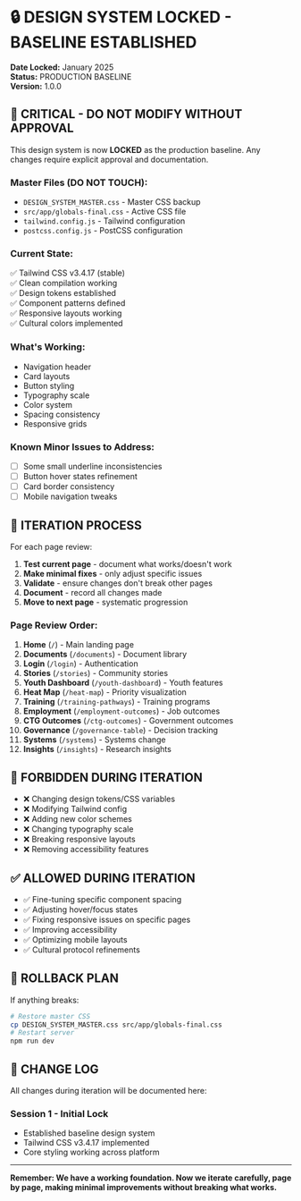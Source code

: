 # 🔒 DESIGN SYSTEM LOCKED - BASELINE ESTABLISHED

**Date Locked:** January 2025  
**Status:** PRODUCTION BASELINE  
**Version:** 1.0.0  

## 🚨 CRITICAL - DO NOT MODIFY WITHOUT APPROVAL

This design system is now **LOCKED** as the production baseline. Any changes require explicit approval and documentation.

### Master Files (DO NOT TOUCH):
- `DESIGN_SYSTEM_MASTER.css` - Master CSS backup
- `src/app/globals-final.css` - Active CSS file
- `tailwind.config.js` - Tailwind configuration
- `postcss.config.js` - PostCSS configuration

### Current State:
✅ Tailwind CSS v3.4.17 (stable)  
✅ Clean compilation working  
✅ Design tokens established  
✅ Component patterns defined  
✅ Responsive layouts working  
✅ Cultural colors implemented  

### What's Working:
- Navigation header
- Card layouts
- Button styling
- Typography scale
- Color system
- Spacing consistency
- Responsive grids

### Known Minor Issues to Address:
- [ ] Some small underline inconsistencies
- [ ] Button hover states refinement
- [ ] Card border consistency
- [ ] Mobile navigation tweaks

## 🔧 ITERATION PROCESS

For each page review:
1. **Test current page** - document what works/doesn't work
2. **Make minimal fixes** - only adjust specific issues
3. **Validate** - ensure changes don't break other pages
4. **Document** - record all changes made
5. **Move to next page** - systematic progression

### Page Review Order:
1. **Home** (`/`) - Main landing page
2. **Documents** (`/documents`) - Document library
3. **Login** (`/login`) - Authentication
4. **Stories** (`/stories`) - Community stories
5. **Youth Dashboard** (`/youth-dashboard`) - Youth features
6. **Heat Map** (`/heat-map`) - Priority visualization
7. **Training** (`/training-pathways`) - Training programs
8. **Employment** (`/employment-outcomes`) - Job outcomes
9. **CTG Outcomes** (`/ctg-outcomes`) - Government outcomes
10. **Governance** (`/governance-table`) - Decision tracking
11. **Systems** (`/systems`) - Systems change
12. **Insights** (`/insights`) - Research insights

## 🚫 FORBIDDEN DURING ITERATION

- ❌ Changing design tokens/CSS variables
- ❌ Modifying Tailwind config
- ❌ Adding new color schemes
- ❌ Changing typography scale
- ❌ Breaking responsive layouts
- ❌ Removing accessibility features

## ✅ ALLOWED DURING ITERATION

- ✅ Fine-tuning specific component spacing
- ✅ Adjusting hover/focus states
- ✅ Fixing responsive issues on specific pages
- ✅ Improving accessibility
- ✅ Optimizing mobile layouts
- ✅ Cultural protocol refinements

## 🔄 ROLLBACK PLAN

If anything breaks:
```bash
# Restore master CSS
cp DESIGN_SYSTEM_MASTER.css src/app/globals-final.css
# Restart server
npm run dev
```

## 📝 CHANGE LOG

All changes during iteration will be documented here:

### Session 1 - Initial Lock
- Established baseline design system
- Tailwind CSS v3.4.17 implemented
- Core styling working across platform

---

**Remember: We have a working foundation. Now we iterate carefully, page by page, making minimal improvements without breaking what works.**